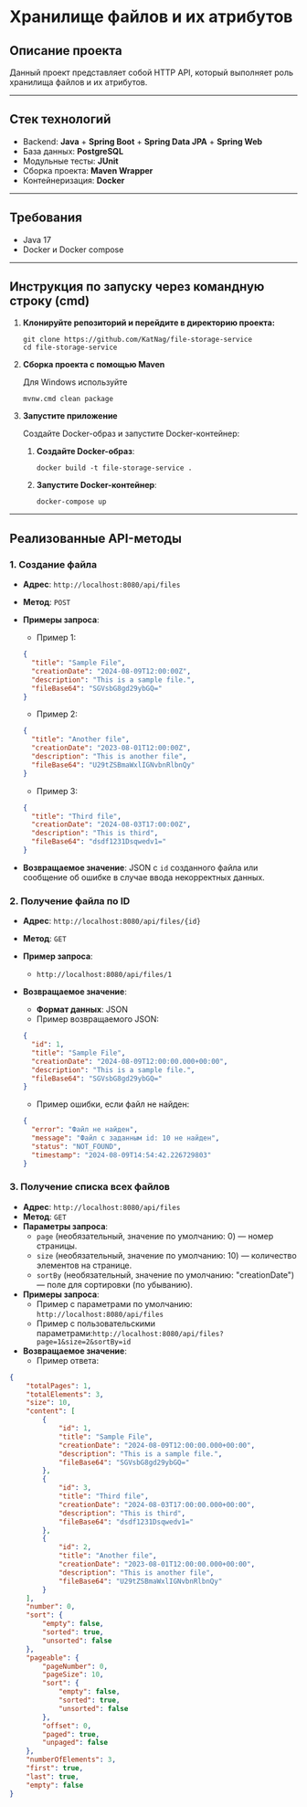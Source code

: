 # Хранилище файлов и их атрибутов

## Описание проекта

Данный проект представляет собой HTTP API, который выполняет роль хранилища файлов и их атрибутов.
***

## Стек технологий

- Backend: **Java** + **Spring Boot** + **Spring Data JPA** + **Spring Web**
- База данных: **PostgreSQL**
- Модульные тесты: **JUnit**
- Сборка проекта: **Maven Wrapper**
- Контейнеризация: **Docker**

***

## Требования

- Java 17
- Docker и Docker compose

***

## Инструкция по запуску через командную строку (cmd)

1. **Клонируйте репозиторий и перейдите в директорию проекта:**

   ```shell
   git clone https://github.com/KatNag/file-storage-service
   cd file-storage-service
   ```

2. **Сборка проекта с помощью Maven**

   Для Windows используйте
    ```shell
    mvnw.cmd clean package
    ```

3. **Запустите приложение**

   Создайте Docker-образ и запустите Docker-контейнер:

    1. **Создайте Docker-образ**:
       ```shell
       docker build -t file-storage-service .
       ```

    2. **Запустите Docker-контейнер**:
       ```shell
       docker-compose up
       ```

***

## Реализованные API-методы

### 1. Создание файла

- **Адрес**: `http://localhost:8080/api/files`
- **Метод**: `POST`
- **Примеры запроса**:
    - Пример 1:
    ```json
    {
      "title": "Sample File",
      "creationDate": "2024-08-09T12:00:00Z",
      "description": "This is a sample file.",
      "fileBase64": "SGVsbG8gd29ybGQ="
    }
    ```
    - Пример 2:
    ```json
    {
      "title": "Another file",
      "creationDate": "2023-08-01T12:00:00Z",
      "description": "This is another file",
      "fileBase64": "U29tZSBmaWxlIGNvbnRlbnQy"
    }
     ```
    - Пример 3:
    ```json
    {
      "title": "Third file",
      "creationDate": "2024-08-03T17:00:00Z",
      "description": "This is third",
      "fileBase64": "dsdf1231Dsqwedv1="
    }
    ```

- **Возвращаемое значение**: JSON c `id` созданного файла или сообщение об ошибке в случае ввода некорректных данных.

### 2. Получение файла по ID

- **Адрес**: `http://localhost:8080/api/files/{id}`
- **Метод**: `GET`
- **Пример запроса**:
    - ```http://localhost:8080/api/files/1```
- **Возвращаемое значение**:
    - **Формат данных**: JSON
    - Пример возвращаемого JSON:
    ```json
    {
      "id": 1,
      "title": "Sample File",
      "creationDate": "2024-08-09T12:00:00.000+00:00",
      "description": "This is a sample file.",
      "fileBase64": "SGVsbG8gd29ybGQ="
    }
    ```

    - Пример ошибки, если файл не найден:
    ```json
    {
      "error": "Файл не найден",
      "message": "Файл с заданным id: 10 не найден",
      "status": "NOT_FOUND",
      "timestamp": "2024-08-09T14:54:42.226729803"
    }
    ```

### 3. Получение списка всех файлов

- **Адрес**: `http://localhost:8080/api/files`
- **Метод**: `GET`
- **Параметры запроса**:
    - `page` (необязательный, значение по умолчанию: 0) — номер страницы.
    - `size` (необязательный, значение по умолчанию: 10) — количество элементов на странице.
    - `sortBy` (необязательный, значение по умолчанию: "creationDate") — поле для сортировки (по убыванию).
- **Примеры запроса**:
    - Пример с параметрами по умолчанию: `http://localhost:8080/api/files`
    - Пример с пользовательскими параметрами:`http://localhost:8080/api/files?page=1&size=2&sortBy=id`
- **Возвращаемое значение**:
    - Пример ответа:

``` json
{
    "totalPages": 1,
    "totalElements": 3,
    "size": 10,
    "content": [
        {
            "id": 1,
            "title": "Sample File",
            "creationDate": "2024-08-09T12:00:00.000+00:00",
            "description": "This is a sample file.",
            "fileBase64": "SGVsbG8gd29ybGQ="
        },
        {
            "id": 3,
            "title": "Third file",
            "creationDate": "2024-08-03T17:00:00.000+00:00",
            "description": "This is third",
            "fileBase64": "dsdf1231Dsqwedv1="
        },
        {
            "id": 2,
            "title": "Another file",
            "creationDate": "2023-08-01T12:00:00.000+00:00",
            "description": "This is another file",
            "fileBase64": "U29tZSBmaWxlIGNvbnRlbnQy"
        }
    ],
    "number": 0,
    "sort": {
        "empty": false,
        "sorted": true,
        "unsorted": false
    },
    "pageable": {
        "pageNumber": 0,
        "pageSize": 10,
        "sort": {
            "empty": false,
            "sorted": true,
            "unsorted": false
        },
        "offset": 0,
        "paged": true,
        "unpaged": false
    },
    "numberOfElements": 3,
    "first": true,
    "last": true,
    "empty": false
}
```